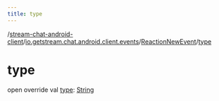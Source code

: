 ```yaml
---
title: type
---
```

/[stream-chat-android-client](../../index.md)/[io.getstream.chat.android.client.events](../index.md)/[ReactionNewEvent](index.md)/[type](type.md)  
  
  
  
# type  
open override val [type](type.md): [String](https://kotlinlang.org/api/latest/jvm/stdlib/kotlin/-string/index.html)
